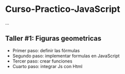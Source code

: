 # Curso-Practico-JavaScript

...

## Taller #1: Figuras geometricas


- Primer paso: definir las fórmulas
- Segundo paso: implementar formulas en JavaScript
- Tercer paso: crear funciones
- Cuarto paso: integrar Js con Html 
